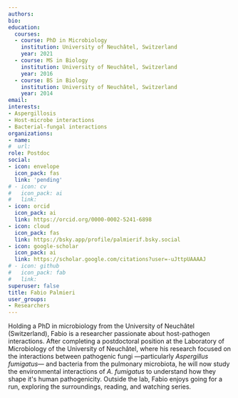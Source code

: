 ```yaml
---
authors:
bio: 
education:
  courses:
  - course: PhD in Microbiology
    institution: University of Neuchâtel, Switzerland 
    year: 2021
  - course: MS in Biology
    institution: University of Neuchâtel, Switzerland
    year: 2016
  - course: BS in Biology
    institution: University of Neuchâtel, Switzerland
    year: 2014
email: 
interests:
- Aspergillosis
- Host-microbe interactions
- Bacterial-fungal interactions
organizations:
- name:
#  url:
role: Postdoc
social:
- icon: envelope
  icon_pack: fas
  link: 'pending'
# - icon: cv
#   icon_pack: ai
#   link: 
- icon: orcid
  icon_pack: ai
  link: https://orcid.org/0000-0002-5241-6898
- icon: cloud
  icon_pack: fas
  link: https://bsky.app/profile/palmierif.bsky.social
- icon: google-scholar
  icon_pack: ai
  link: https://scholar.google.com/citations?user=-uJttpUAAAAJ
# - icon: github
#   icon_pack: fab
#   link: 
superuser: false
title: Fabio Palmieri
user_groups:
- Researchers
---
```


Holding a PhD in microbiology from the University of Neuchâtel (Switzerland), Fabio is a researcher passionate about host-pathogen interactions. After completing a postdoctoral position at the Laboratory of Microbiology of the University of Neuchâtel, where his research focused on the interactions between pathogenic fungi —particularly *Aspergillus fumigatus*— and bacteria from the pulmonary microbiota, he will now study the environmental interactions of *A. fumigatus* to understand how they shape it's human pathogenicity. Outside the lab, Fabio enjoys going for a run, exploring the surroundings, reading, and watching series.
